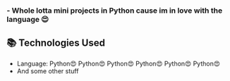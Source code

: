 ### - Whole lotta mini projects in Python cause im in love with the language 😍
## 📚 Technologies Used
 - Language: Python😍 Python😍 Python😍 Python😍 Python😍 Python😍
 - And some other stuff
